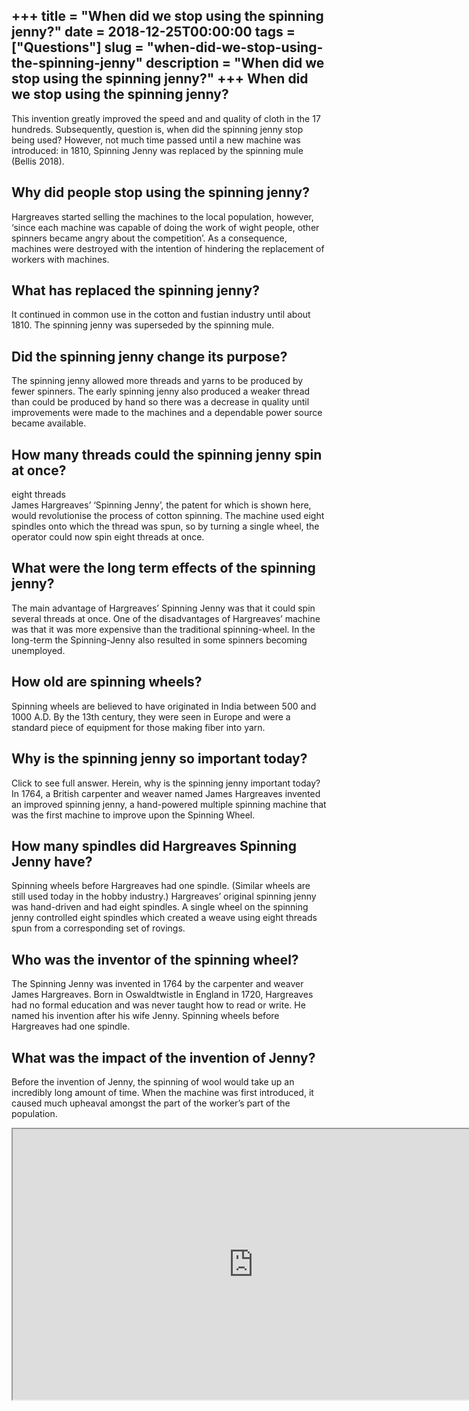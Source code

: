 +++
title = "When did we stop using the spinning jenny?"
date = 2018-12-25T00:00:00
tags = ["Questions"]
slug = "when-did-we-stop-using-the-spinning-jenny"
description = "When did we stop using the spinning jenny?"
+++
When did we stop using the spinning jenny?
------------------------------------------

This invention greatly improved the speed and and quality of cloth in the 17 hundreds. Subsequently, question is, when did the spinning jenny stop being used? However, not much time passed until a new machine was introduced: in 1810, Spinning Jenny was replaced by the spinning mule (Bellis 2018).

Why did people stop using the spinning jenny?
---------------------------------------------

Hargreaves started selling the machines to the local population, however, ‘since each machine was capable of doing the work of wight people, other spinners became angry about the competition’. As a consequence, machines were destroyed with the intention of hindering the replacement of workers with machines.

What has replaced the spinning jenny?
-------------------------------------

It continued in common use in the cotton and fustian industry until about 1810. The spinning jenny was superseded by the spinning mule.

Did the spinning jenny change its purpose?
------------------------------------------

The spinning jenny allowed more threads and yarns to be produced by fewer spinners. The early spinning jenny also produced a weaker thread than could be produced by hand so there was a decrease in quality until improvements were made to the machines and a dependable power source became available.

How many threads could the spinning jenny spin at once?
-------------------------------------------------------

eight threads  
James Hargreaves’ ‘Spinning Jenny’, the patent for which is shown here, would revolutionise the process of cotton spinning. The machine used eight spindles onto which the thread was spun, so by turning a single wheel, the operator could now spin eight threads at once.

What were the long term effects of the spinning jenny?
------------------------------------------------------

The main advantage of Hargreaves’ Spinning Jenny was that it could spin several threads at once. One of the disadvantages of Hargreaves’ machine was that it was more expensive than the traditional spinning-wheel. In the long-term the Spinning-Jenny also resulted in some spinners becoming unemployed.

How old are spinning wheels?
----------------------------

Spinning wheels are believed to have originated in India between 500 and 1000 A.D. By the 13th century, they were seen in Europe and were a standard piece of equipment for those making fiber into yarn.

Why is the spinning jenny so important today?
---------------------------------------------

Click to see full answer. Herein, why is the spinning jenny important today? In 1764, a British carpenter and weaver named James Hargreaves invented an improved spinning jenny, a hand-powered multiple spinning machine that was the first machine to improve upon the Spinning Wheel.

How many spindles did Hargreaves Spinning Jenny have?
-----------------------------------------------------

Spinning wheels before Hargreaves had one spindle. (Similar wheels are still used today in the hobby industry.) Hargreaves’ original spinning jenny was hand-driven and had eight spindles. A single wheel on the spinning jenny controlled eight spindles which created a weave using eight threads spun from a corresponding set of rovings.

Who was the inventor of the spinning wheel?
-------------------------------------------

The Spinning Jenny was invented in 1764 by the carpenter and weaver James Hargreaves. Born in Oswaldtwistle in England in 1720, Hargreaves had no formal education and was never taught how to read or write. He named his invention after his wife Jenny. Spinning wheels before Hargreaves had one spindle.

What was the impact of the invention of Jenny?
----------------------------------------------

Before the invention of Jenny, the spinning of wool would take up an incredibly long amount of time. When the machine was first introduced, it caused much upheaval amongst the part of the worker’s part of the population.

<iframe allow="accelerometer; autoplay; clipboard-write; encrypted-media; gyroscope; picture-in-picture" allowfullscreen="" class="__youtube_prefs__  epyt-is-override  no-lazyload" data-no-lazy="1" data-origheight="433" data-origwidth="770" data-skipgform_ajax_framebjll="" height="433" id="_ytid_89103" loading="lazy" src="https://www.youtube.com/embed/LQRtgb6P34w?enablejsapi=1&autoplay=0&cc_load_policy=0&cc_lang_pref=&iv_load_policy=1&loop=0&modestbranding=0&rel=1&fs=1&playsinline=0&autohide=2&theme=dark&color=red&controls=1&" title="YouTube player" width="770"></iframe>